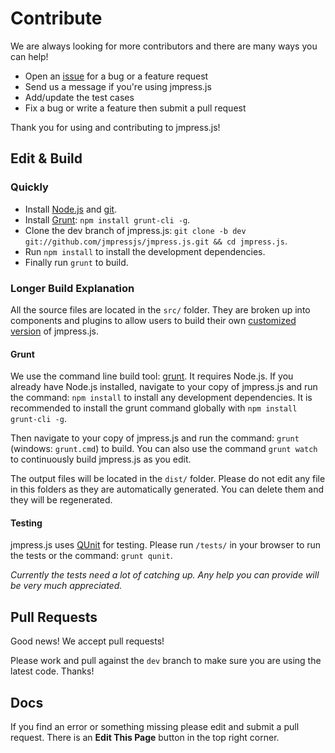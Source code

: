 # Contribute

We are always looking for more contributors and there are many ways you can help!

* Open an [issue](https://github.com/jmpressjs/jmpress.js/issues) for a bug or a feature request
* Send us a message if you're using jmpress.js
* Add/update the test cases
* Fix a bug or write a feature then submit a pull request

Thank you for using and contributing to jmpress.js!

## Edit & Build

### Quickly

* Install [Node.js](http://nodejs.org/) and [git](http://git-scm.com/).
* Install [Grunt](http://gruntjs.com): `npm install grunt-cli -g`.
* Clone the dev branch of jmpress.js: `git clone -b dev git://github.com/jmpressjs/jmpress.js.git && cd jmpress.js`.
* Run `npm install` to install the development dependencies.
* Finally run `grunt` to build.

### Longer Build Explanation

All the source files are located in the `src/` folder. They are broken up into components and plugins to allow users to build their own [customized version](http://jmpressjs.github.com/customize) of jmpress.js.

#### Grunt

We use the command line build tool: [grunt](https://github.com/gruntjs/grunt). It requires Node.js. If you already have Node.js installed, navigate to your copy of jmpress.js and run the command: `npm install` to install any development dependencies. It is recommended to install the grunt command globally with `npm install grunt-cli -g`.

Then navigate to your copy of jmpress.js and run the command: `grunt` (windows: `grunt.cmd`) to build. You can also use the command `grunt watch` to continuously build jmpress.js as you edit.

The output files will be located in the `dist/` folder. Please do not edit any file in this folders as they are automatically generated. You can delete them and they will be regenerated.

#### Testing

jmpress.js uses [QUnit](http://docs.jquery.com/QUnit) for testing. Please run `/tests/` in your browser to run the tests or the command: `grunt qunit`.

*Currently the tests need a lot of catching up. Any help you can provide will be very much appreciated.*

## Pull Requests

Good news! We accept pull requests!

Please work and pull against the `dev` branch to make sure you are using the latest code. Thanks!

## Docs

If you find an error or something missing please edit and submit a pull request.
There is an **Edit This Page** button in the top right corner.
